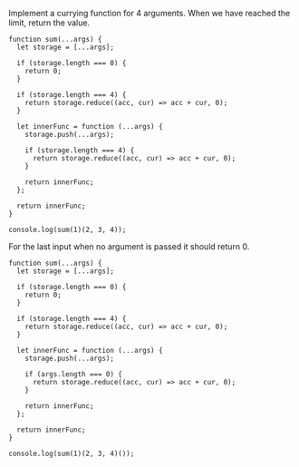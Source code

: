 Implement a currying function for 4 arguments. When we have reached the limit, return the value.

```tsx
function sum(...args) {
  let storage = [...args];

  if (storage.length === 0) {
    return 0;
  }

  if (storage.length === 4) {
    return storage.reduce((acc, cur) => acc + cur, 0);
  }

  let innerFunc = function (...args) {
    storage.push(...args);

    if (storage.length === 4) {
      return storage.reduce((acc, cur) => acc + cur, 0);
    }

    return innerFunc;
  };

  return innerFunc;
}

console.log(sum(1)(2, 3, 4));
```

For the last input when no argument is passed it should return 0.

```tsx
function sum(...args) {
  let storage = [...args];

  if (storage.length === 0) {
    return 0;
  }

  if (storage.length === 4) {
    return storage.reduce((acc, cur) => acc + cur, 0);
  }

  let innerFunc = function (...args) {
    storage.push(...args);

    if (args.length === 0) {
      return storage.reduce((acc, cur) => acc + cur, 0);
    }

    return innerFunc;
  };

  return innerFunc;
}

console.log(sum(1)(2, 3, 4)());
```